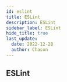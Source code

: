 ```yaml
---
id: eslint
title: ESLint
description: ESLint
sidebar_label: ESLint
hide_title: true
last_update:
  date: 2022-12-28
  author: Chason
---
```


## ESLint
